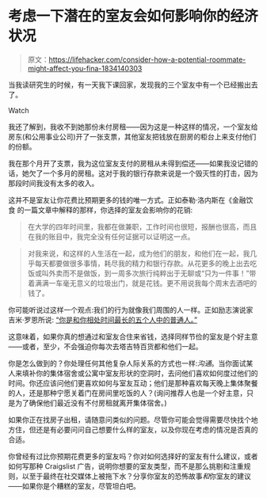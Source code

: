 # 考虑一下潜在的室友会如何影响你的经济状况

> 原文：<https://lifehacker.com/consider-how-a-potential-roommate-might-affect-you-fina-1834140303>

当我读研究生的时候，有一天我下课回家，发现我的三个室友中有一个已经搬出去了。

Watch

我还了解到，我收不到她那份未付房租——因为这是一种这样的情况，一个室友给房东(和公用事业公司)开了一张支票，其他室友把钱放在厨房的柜台上来支付他们的份额。

我在那个月开了支票，我为这位室友支付的房租从未得到偿还——如果我没记错的话，她欠了一个多月的房租。这对于我的银行存款来说是一个毁灭性的打击，因为那段时间我没有太多的收入。

这并不是室友让你花费比预期更多的钱的唯一方式。正如泰勒·洛内斯在《金融饮食 的一篇文章中解释的那样，你选择的室友会影响你的花销:

> 在大学的四年时间里，我都在做兼职，工作时间也很短，报酬也很高，而且在我的账目中，我完全没有任何证据可以证明这一点。

> 对我来说，和这样的人生活在一起，成为他们的朋友，和他们在一起，我几乎每天都要做很多事情，耗尽我的精力和银行存款。从花更多的晚上出去吃饭或叫外卖而不是做饭，到一周多次旅行纯粹出于无聊或“只为一件事！”带着满满一车毫无意义的垃圾出门，就是花钱。更不用说我每个周末去酒吧的钱了。

你可能听说过这样一个观点:我们的行为就像我们周围的人一样。正如励志演说家吉米·罗恩所说: [“你是和你相处时间最长的五个人中的普通人。”](https://lifehacker.com/you-re-the-average-of-the-five-people-you-spend-the-mo-5666322)

这意味着，如果你真的想通过和室友合住来省钱，选择同样节俭的室友是个好主意——或者，至少，不会强迫你每次去塔吉特百货都和他们一起。

你是怎么做到的？你处理任何其他复杂人际关系的方式也一样:*沟通*。当你面试某人来填补你的集体宿舍或公寓中室友形状的空洞时，去问他们喜欢如何度过他们的时间。你还应该问他们更喜欢如何与室友互动；他们是那种喜欢每天晚上集体聚餐的人，还是那种宁愿关着门在房间里吃饭的人？(询问推荐人也是一个好主意，只是为了确保他们最近没有不付房租就离开集体宿舍。)

如果你正在找房子出租，请随意问类似的问题。尽管你可能会觉得需要尽快找个地方住，但还是有必要问问自己想要什么样的室友，以及你现在考虑的情况是否真的合适。

你曾经有过比你预期花费更多的室友吗？你对如何选择好的室友有什么建议，或者如何写那种 Craigslist 广告，说明你想要的室友类型，而不是那么挑剔和注重规则，以至于最终在社交媒体上被拖下水？分享你室友的恐怖故事*和*你室友的建议——如果你是个糟糕的室友，尽管坦白吧。
